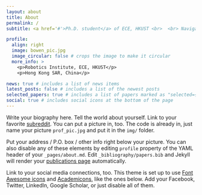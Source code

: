 ```yaml
---
layout: about
title: About
permalink: /
subtitle: <a href='#'>Ph.D. student</a> of ECE, HKUST <br>  <br> Navigation, Deep Learning, Mobile Robot

profile:
  align: right
  image: bowen_pic.jpg
  image_circular: false # crops the image to make it circular
  more_info: >
    <p>Robotics Institute, ECE, HKUST</p>
    <p>Hong Kong SAR, China</p>

news: true # includes a list of news items
latest_posts: false # includes a list of the newest posts
selected_papers: true # includes a list of papers marked as "selected={true}"
social: true # includes social icons at the bottom of the page
---
```


Write your biography here. Tell the world about yourself. Link to your favorite [subreddit](http://reddit.com). You can put a picture in, too. The code is already in, just name your picture `prof_pic.jpg` and put it in the `img/` folder.

Put your address / P.O. box / other info right below your picture. You can also disable any of these elements by editing `profile` property of the YAML header of your `_pages/about.md`. Edit `_bibliography/papers.bib` and Jekyll will render your [publications page](/al-folio/publications/) automatically.

Link to your social media connections, too. This theme is set up to use [Font Awesome icons](https://fontawesome.com/) and [Academicons](https://jpswalsh.github.io/academicons/), like the ones below. Add your Facebook, Twitter, LinkedIn, Google Scholar, or just disable all of them.
